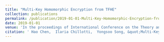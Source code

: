 ```yaml
---
title: "Multi-Key Homomorphic Encryption from TFHE"
collection: publications
permalink: /publication/2019-01-01-Multi-Key-Homomorphic-Encryption-from-TFHE
date: 2019-01-01
venue: 'In the proceedings of International Conference on the Theory and Application of Cryptology and Information Security'
citation: ' Hao Chen,  Ilaria Chillotti,  Yongsoo Song, &quot;Multi-Key Homomorphic Encryption from TFHE.&quot; In the proceedings of International Conference on the Theory and Application of Cryptology and Information Security, 2019.'
---
```

